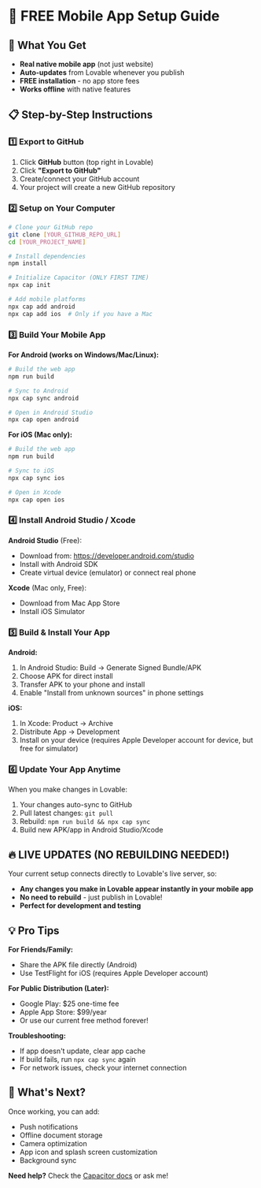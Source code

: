 # 📱 FREE Mobile App Setup Guide

## 🎯 What You Get
- **Real native mobile app** (not just website)
- **Auto-updates** from Lovable whenever you publish
- **FREE installation** - no app store fees
- **Works offline** with native features

## 📋 Step-by-Step Instructions

### 1️⃣ Export to GitHub
1. Click **GitHub** button (top right in Lovable)
2. Click **"Export to GitHub"**
3. Create/connect your GitHub account
4. Your project will create a new GitHub repository

### 2️⃣ Setup on Your Computer
```bash
# Clone your GitHub repo
git clone [YOUR_GITHUB_REPO_URL]
cd [YOUR_PROJECT_NAME]

# Install dependencies
npm install

# Initialize Capacitor (ONLY FIRST TIME)
npx cap init

# Add mobile platforms
npx cap add android
npx cap add ios  # Only if you have a Mac
```

### 3️⃣ Build Your Mobile App

**For Android (works on Windows/Mac/Linux):**
```bash
# Build the web app
npm run build

# Sync to Android
npx cap sync android

# Open in Android Studio
npx cap open android
```

**For iOS (Mac only):**
```bash
# Build the web app  
npm run build

# Sync to iOS
npx cap sync ios

# Open in Xcode
npx cap open ios
```

### 4️⃣ Install Android Studio / Xcode

**Android Studio** (Free):
- Download from: https://developer.android.com/studio
- Install with Android SDK
- Create virtual device (emulator) or connect real phone

**Xcode** (Mac only, Free):
- Download from Mac App Store
- Install iOS Simulator

### 5️⃣ Build & Install Your App

**Android:**
1. In Android Studio: Build → Generate Signed Bundle/APK
2. Choose APK for direct install
3. Transfer APK to your phone and install
4. Enable "Install from unknown sources" in phone settings

**iOS:**
1. In Xcode: Product → Archive  
2. Distribute App → Development
3. Install on your device (requires Apple Developer account for device, but free for simulator)

### 6️⃣ Update Your App Anytime

When you make changes in Lovable:
1. Your changes auto-sync to GitHub
2. Pull latest changes: `git pull`
3. Rebuild: `npm run build && npx cap sync`
4. Build new APK/app in Android Studio/Xcode

## 🔥 LIVE UPDATES (NO REBUILDING NEEDED!)

Your current setup connects directly to Lovable's live server, so:
- **Any changes you make in Lovable appear instantly in your mobile app**
- **No need to rebuild** - just publish in Lovable!
- **Perfect for development and testing**

## 💡 Pro Tips

**For Friends/Family:**
- Share the APK file directly (Android)
- Use TestFlight for iOS (requires Apple Developer account)

**For Public Distribution (Later):**
- Google Play: $25 one-time fee
- Apple App Store: $99/year
- Or use our current free method forever!

**Troubleshooting:**
- If app doesn't update, clear app cache
- If build fails, run `npx cap sync` again
- For network issues, check your internet connection

## 🚀 What's Next?

Once working, you can add:
- Push notifications
- Offline document storage  
- Camera optimization
- App icon and splash screen customization
- Background sync

**Need help?** Check the [Capacitor docs](https://capacitorjs.com/docs) or ask me!